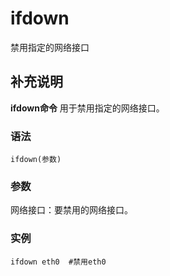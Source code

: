 ifdown
===

禁用指定的网络接口

## 补充说明

**ifdown命令** 用于禁用指定的网络接口。

### 语法  

```shell
ifdown(参数)
```

### 参数  

网络接口：要禁用的网络接口。

### 实例  

```shell
ifdown eth0  #禁用eth0
```


<!-- Linux命令行搜索引擎：https://jaywcjlove.github.io/linux-command/ -->
